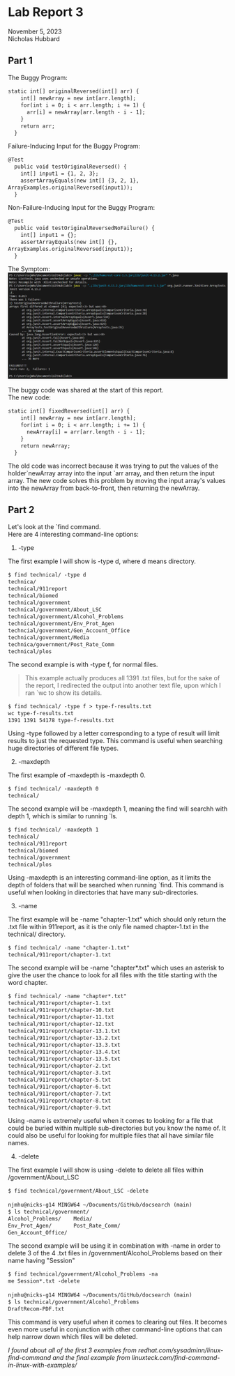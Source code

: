 # __Lab Report 3__  
November 5, 2023  
Nicholas Hubbard  

## Part 1
The Buggy Program:  
~~~
static int[] originalReversed(int[] arr) {
    int[] newArray = new int[arr.length];
    for(int i = 0; i < arr.length; i += 1) {
      arr[i] = newArray[arr.length - i - 1];
    }
    return arr;
  }
~~~  


Failure-Inducing Input for the Buggy Program:  
~~~
@Test
  public void testOriginalReversed() {
    int[] input1 = {1, 2, 3};
    assertArrayEquals(new int[] {3, 2, 1}, ArrayExamples.originalReversed(input1));
  }
~~~  

Non-Failure-Inducing Input for the Buggy Program:  
~~~
@Test
  public void testOriginalReversedNoFailure() {
    int[] input1 = {};
    assertArrayEquals(new int[] {}, ArrayExamples.originalReversed(input1));
  }
~~~

The Symptom:  
![Code](report3screenshot1.png)  

The buggy code was shared at the start of this report.    
The new code:
~~~
static int[] fixedReversed(int[] arr) {
    int[] newArray = new int[arr.length];
    for(int i = 0; i < arr.length; i += 1) {
      newArray[i] = arr[arr.length - i - 1];
    }
    return newArray;
  }
~~~

The old code was incorrect because it was trying to put the values of the holder\`newArray array into the input \`arr array, and then return the input array. The new code solves this problem by moving the input array's values into the newArray from back-to-front, then returning the newArray.  

## Part 2  
Let's look at the `find command.  
Here are 4 interesting command-line options:  

1. -type

The first example I will show is -type d, where d means directory.  
~~~
$ find technical/ -type d
technica/
technical/911report
technical/biomed
technical/government
technical/government/About_LSC
technical/government/Alcohol_Problems
technical/government/Env_Prot_Agen
techncial/government/Gen_Account_Office
technical/government/Media
technica/government/Post_Rate_Comm
technical/plos
~~~
The second example is with -type f, for normal files.
>This example actually produces all 1391 .txt files, but for the sake of the report, I redirected the output into another text file, upon which I ran `wc to show its details.
~~~
$ find technical/ -type f > type-f-results.txt
wc type-f-results.txt
1391 1391 54178 type-f-results.txt
~~~

Using -type followed by a letter corresponding to a type of result will limit results to just the requested type. This command is useful when searching huge directories of different file types.  

2. -maxdepth  

The first example of -maxdepth is -maxdepth 0.
~~~
$ find technical/ -maxdepth 0
technical/
~~~
The second example will be -maxdepth 1, meaning the find will searchh with depth 1, which is similar to running `ls.
~~~
$ find technical/ -maxdepth 1
technical/
technical/911report
technical/biomed
technical/government
technical/plos
~~~

Using -maxdepth is an interesting command-line option, as it limits the depth of folders that will be searched when running `find. This command is useful when looking in directories that have many sub-directories.  

3. -name

The first example will be -name "chapter-1.txt" which should only return the .txt file within 911report, as it is the only file named chapter-1.txt in the technical/ directory.
~~~
$ find technical/ -name "chapter-1.txt"
technical/911report/chapter-1.txt
~~~
The second example will be -name "chapter*.txt" which uses an asterisk to give the user the chance to look for all files with the title starting with the word chapter.
~~~
$ find technical/ -name "chapter*.txt"
technical/911report/chapter-1.txt
technical/911report/chapter-10.txt
technical/911report/chapter-11.txt
technical/911report/chapter-12.txt
technical/911report/chapter-13.1.txt
technical/911report/chapter-13.2.txt
technical/911report/chapter-13.3.txt
technical/911report/chapter-13.4.txt
technical/911report/chapter-13.5.txt
technical/911report/chapter-2.txt
technical/911report/chapter-3.txt
technical/911report/chapter-5.txt
technical/911report/chapter-6.txt
technical/911report/chapter-7.txt
technical/911report/chapter-8.txt
technical/911report/chapter-9.txt
~~~

Using -name is extremely useful when it comes to looking for a file that could be buried within multiple sub-directories but you know the name of. It could also be useful for looking for multiple files that all have similar file names.  

4. -delete

The first example I will show is using -delete to delete all files within /government/About_LSC
~~~
$ find technical/government/About_LSC -delete

njmhu@nicks-g14 MINGW64 ~/Documents/GitHub/docsearch (main)
$ ls technical/government/
Alcohol_Problems/    Media/
Env_Prot_Agen/       Post_Rate_Comm/
Gen_Account_Office/
~~~
The second example will be using it in combination with -name in order to delete 3 of the 4 .txt files in /government/Alcohol_Problems based on their name having "Session"
~~~
$ find technical/government/Alcohol_Problems -na
me Session*.txt -delete

njmhu@nicks-g14 MINGW64 ~/Documents/GitHub/docsearch (main)
$ ls technical/government/Alcohol_Problems
DraftRecom-PDF.txt
~~~

This command is very useful when it comes to clearing out files. It becomes even more useful in conjunction with other command-line options that can help narrow down which files will be deleted.  
  


  
*I found about all of the first 3 examples from redhat.com/sysadminn/linux-find-command and the final example from linuxteck.com/find-command-in-linux-with-examples/*

